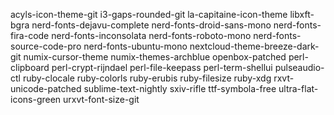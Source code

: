 acyls-icon-theme-git
i3-gaps-rounded-git
la-capitaine-icon-theme
libxft-bgra
nerd-fonts-dejavu-complete
nerd-fonts-droid-sans-mono
nerd-fonts-fira-code
nerd-fonts-inconsolata
nerd-fonts-roboto-mono
nerd-fonts-source-code-pro
nerd-fonts-ubuntu-mono
nextcloud-theme-breeze-dark-git
numix-cursor-theme
numix-themes-archblue
openbox-patched
perl-clipboard
perl-crypt-rijndael
perl-file-keepass
perl-term-shellui
pulseaudio-ctl
ruby-clocale
ruby-colorls
ruby-erubis
ruby-filesize
ruby-xdg
rxvt-unicode-patched
sublime-text-nightly
sxiv-rifle
ttf-symbola-free
ultra-flat-icons-green
urxvt-font-size-git
